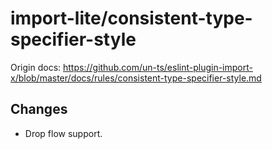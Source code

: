 # import-lite/consistent-type-specifier-style

Origin docs: https://github.com/un-ts/eslint-plugin-import-x/blob/master/docs/rules/consistent-type-specifier-style.md

## Changes

- Drop flow support.
